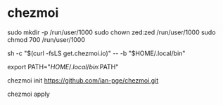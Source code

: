 # chezmoi

sudo mkdir -p /run/user/1000
sudo chown zed:zed /run/user/1000
sudo chmod 700 /run/user/1000

sh -c "$(curl -fsLS get.chezmoi.io)" -- -b "$HOME/.local/bin"

export PATH="$HOME/.local/bin:$PATH"

chezmoi init https://github.com/ian-pge/chezmoi.git

chezmoi apply
